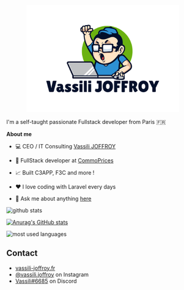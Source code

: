 <p align="center"><img width="400" src="images/logo.png" alt="Logo"></p>

I'm a self-taught passionate Fullstack developer from Paris 🇫🇷

**About me**

- 💻 CEO / IT Consulting [Vassili JOFFROY](https://vassili-joffroy.fr/)

- 💼 FullStack developer at [CommoPrices](https://commoprices.com/)

- 📈 Built C3APP, F3C and more !

- ❤️ I love coding with Laravel every days

- 💬 Ask me about anything [here](https://github.com/vassilidev/vassilidev/issues)

<img alt="github stats" src="https://github-readme-stats.vercel.app/api?username=vassilidev&count_private=true&hide=stars&show_icons=true&theme=algolia" />

[![Anurag's GitHub stats](https://github-readme-stats.vercel.app/api?username=vassilidev&count_private=true&show_icons=true&theme=algolia)](https://github.com/anuraghazra/github-readme-stats)

<img alt="most used languages" src="https://github-readme-stats.vercel.app/api/top-langs?username=vassilidev&layout=compact&theme=algolia"/>

## Contact
- [vassili-joffroy.fr](https://vassili-joffroy.fr)
- [@vassili.joffroy](https://www.instagram.com/vassili.joffroy) on Instagram
- [Vassili#6685](https://discord.com/) on Discord
